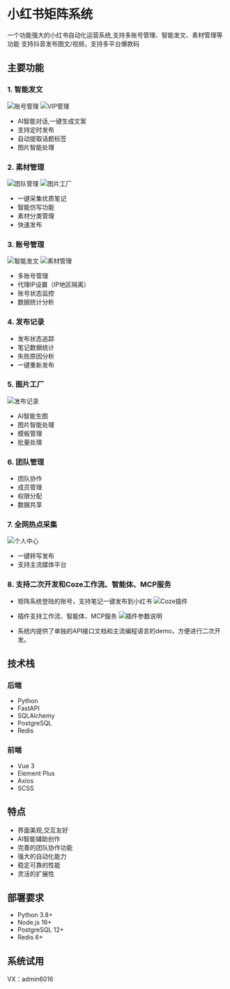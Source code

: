 
# 小红书矩阵系统

一个功能强大的小红书自动化运营系统,支持多账号管理、智能发文、素材管理等功能
支持抖音发布图文/视频，支持多平台爆款码

## 主要功能

### 1. 智能发文
![账号管理](https://github.com/Admin6016/xhs_matrix_system/blob/main/1861737731335_.pic.jpg?raw=true)
![VIP管理](https://github.com/Admin6016/xhs_matrix_system/blob/main/1911737731613_.pic.jpg?raw=true)
- AI智能对话,一键生成文案
- 支持定时发布
- 自动提取话题标签
- 图片智能处理

### 2. 素材管理
![团队管理](https://github.com/Admin6016/xhs_matrix_system/blob/main/1931737731682_.pic.jpg?raw=true)
![图片工厂](https://github.com/Admin6016/xhs_matrix_system/blob/main/1901737731462_.pic.jpg?raw=true)
- 一键采集优质笔记
- 智能仿写功能
- 素材分类管理
- 快速发布

### 3. 账号管理

![智能发文](https://github.com/Admin6016/xhs_matrix_system/blob/main/1841737731262_.pic.jpg?raw=true)
![素材管理](https://github.com/Admin6016/xhs_matrix_system/blob/main/1851737731312_.pic.jpg?raw=true)
- 多账号管理
- 代理IP设置（IP地区隔离）
- 账号状态监控
- 数据统计分析

### 4. 发布记录

- 发布状态追踪
- 笔记数据统计
- 失败原因分析
- 一键重新发布

### 5. 图片工厂

![发布记录](https://github.com/Admin6016/xhs_matrix_system/blob/main/1891737731418_.pic.jpg?raw=true)
- AI智能生图
- 图片智能处理
- 模板管理
- 批量处理

### 6. 团队管理


- 团队协作
- 成员管理
- 权限分配
- 数据共享

### 7. 全网热点采集
![个人中心](https://github.com/Admin6016/xhs_matrix_system/blob/main/1941737731720_.pic.jpg?raw=true)

- 一键转写发布
- 支持主流媒体平台

### 8. 支持二次开发和Coze工作流、智能体、MCP服务
- 矩阵系统登陆的账号，支持笔记一键发布到小红书
![Coze插件](https://cloudpan-1257929529.cos.ap-guangzhou.myqcloud.com/plugin_name_info.png)
- 插件支持工作流、智能体、MCP服务
![插件参数说明](https://cloudpan-1257929529.cos.ap-guangzhou.myqcloud.com/plugin_intro.png)

- 系统内提供了单独的API接口文档和主流编程语言的demo，方便进行二次开发。
## 技术栈

### 后端
- Python
- FastAPI
- SQLAlchemy
- PostgreSQL
- Redis

### 前端  
- Vue 3
- Element Plus
- Axios
- SCSS

## 特点

- 界面美观,交互友好
- AI智能辅助创作
- 完善的团队协作功能
- 强大的自动化能力
- 稳定可靠的性能
- 灵活的扩展性

## 部署要求

- Python 3.8+
- Node.js 16+
- PostgreSQL 12+
- Redis 6+

## 系统试用

VX：admin6016
